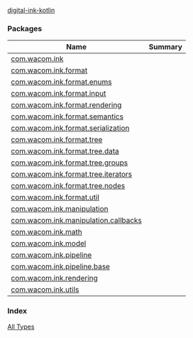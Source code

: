 [digital-ink-kotlin](./index.md)

### Packages

| Name | Summary |
|---|---|
| [com.wacom.ink](com.wacom.ink/index.md) |  |
| [com.wacom.ink.format](com.wacom.ink.format/index.md) |  |
| [com.wacom.ink.format.enums](com.wacom.ink.format.enums/index.md) |  |
| [com.wacom.ink.format.input](com.wacom.ink.format.input/index.md) |  |
| [com.wacom.ink.format.rendering](com.wacom.ink.format.rendering/index.md) |  |
| [com.wacom.ink.format.semantics](com.wacom.ink.format.semantics/index.md) |  |
| [com.wacom.ink.format.serialization](com.wacom.ink.format.serialization/index.md) |  |
| [com.wacom.ink.format.tree](com.wacom.ink.format.tree/index.md) |  |
| [com.wacom.ink.format.tree.data](com.wacom.ink.format.tree.data/index.md) |  |
| [com.wacom.ink.format.tree.groups](com.wacom.ink.format.tree.groups/index.md) |  |
| [com.wacom.ink.format.tree.iterators](com.wacom.ink.format.tree.iterators/index.md) |  |
| [com.wacom.ink.format.tree.nodes](com.wacom.ink.format.tree.nodes/index.md) |  |
| [com.wacom.ink.format.util](com.wacom.ink.format.util/index.md) |  |
| [com.wacom.ink.manipulation](com.wacom.ink.manipulation/index.md) |  |
| [com.wacom.ink.manipulation.callbacks](com.wacom.ink.manipulation.callbacks/index.md) |  |
| [com.wacom.ink.math](com.wacom.ink.math/index.md) |  |
| [com.wacom.ink.model](com.wacom.ink.model/index.md) |  |
| [com.wacom.ink.pipeline](com.wacom.ink.pipeline/index.md) |  |
| [com.wacom.ink.pipeline.base](com.wacom.ink.pipeline.base/index.md) |  |
| [com.wacom.ink.rendering](com.wacom.ink.rendering/index.md) |  |
| [com.wacom.ink.utils](com.wacom.ink.utils/index.md) |  |

### Index

[All Types](alltypes/index.md)